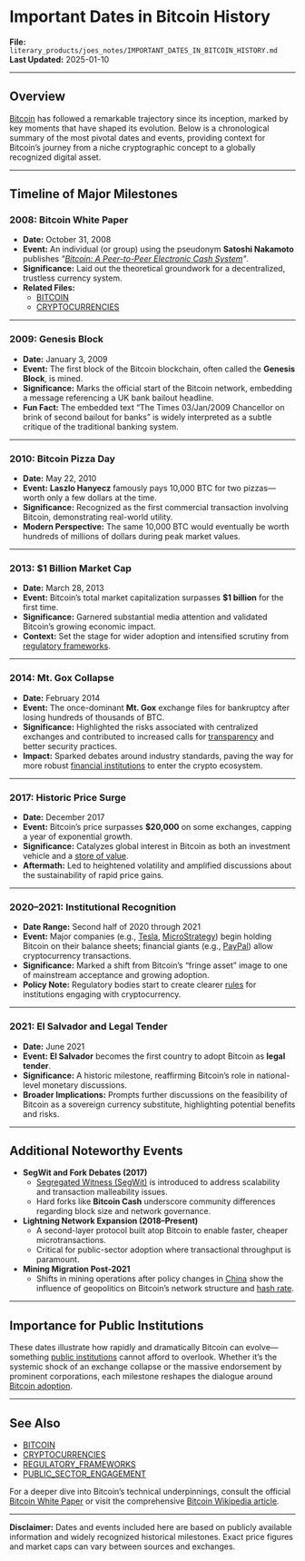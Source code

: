 # Important Dates in Bitcoin History

**File:** `literary_products/joes_notes/IMPORTANT_DATES_IN_BITCOIN_HISTORY.md`\
**Last Updated:** 2025-01-10

***

## Overview

[Bitcoin](../crypto_economics/bitcoin.md) has followed a remarkable trajectory since its inception, marked by key moments that have shaped its evolution. Below is a chronological summary of the most pivotal dates and events, providing context for Bitcoin’s journey from a niche cryptographic concept to a globally recognized digital asset.

***

## Timeline of Major Milestones

### 2008: Bitcoin White Paper

* **Date:** October 31, 2008
* **Event:** An individual (or group) using the pseudonym **Satoshi Nakamoto** publishes _"_[_Bitcoin: A Peer-to-Peer Electronic Cash System_](https://bitcoin.org/bitcoin.pdf)_"_.
* **Significance:** Laid out the theoretical groundwork for a decentralized, trustless currency system.
* **Related Files:**
  * [BITCOIN](../crypto_economics/bitcoin.md)
  * [CRYPTOCURRENCIES](../CRYPTO/CRYPTOCURRENCIES.MD)

***

### 2009: Genesis Block

* **Date:** January 3, 2009
* **Event:** The first block of the Bitcoin blockchain, often called the **Genesis Block**, is mined.
* **Significance:** Marks the official start of the Bitcoin network, embedding a message referencing a UK bank bailout headline.
* **Fun Fact:** The embedded text “The Times 03/Jan/2009 Chancellor on brink of second bailout for banks” is widely interpreted as a subtle critique of the traditional banking system.

***

### 2010: Bitcoin Pizza Day

* **Date:** May 22, 2010
* **Event:** **Laszlo Hanyecz** famously pays 10,000 BTC for two pizzas—worth only a few dollars at the time.
* **Significance:** Recognized as the first commercial transaction involving Bitcoin, demonstrating real-world utility.
* **Modern Perspective:** The same 10,000 BTC would eventually be worth hundreds of millions of dollars during peak market values.

***

### 2013: $1 Billion Market Cap

* **Date:** March 28, 2013
* **Event:** Bitcoin’s total market capitalization surpasses **$1 billion** for the first time.
* **Significance:** Garnered substantial media attention and validated Bitcoin’s growing economic impact.
* **Context:** Set the stage for wider adoption and intensified scrutiny from [regulatory frameworks](broken-reference).

***

### 2014: Mt. Gox Collapse

* **Date:** February 2014
* **Event:** The once-dominant **Mt. Gox** exchange files for bankruptcy after losing hundreds of thousands of BTC.
* **Significance:** Highlighted the risks associated with centralized exchanges and contributed to increased calls for [transparency](../BLOCKCHAIN_TRANSPARENCY.md) and better security practices.
* **Impact:** Sparked debates around industry standards, paving the way for more robust [financial institutions](../strategy/financial_institutions.md) to enter the crypto ecosystem.

***

### 2017: Historic Price Surge

* **Date:** December 2017
* **Event:** Bitcoin’s price surpasses **$20,000** on some exchanges, capping a year of exponential growth.
* **Significance:** Catalyzes global interest in Bitcoin as both an investment vehicle and a [store of value](asset_classes.md#store-of-value).
* **Aftermath:** Led to heightened volatility and amplified discussions about the sustainability of rapid price gains.

***

### 2020–2021: Institutional Recognition

* **Date Range:** Second half of 2020 through 2021
* **Event:** Major companies (e.g., [Tesla](https://en.wikipedia.org/wiki/Tesla,_Inc.), [MicroStrategy](https://en.wikipedia.org/wiki/MicroStrategy)) begin holding Bitcoin on their balance sheets; financial giants (e.g., [PayPal](https://en.wikipedia.org/wiki/PayPal)) allow cryptocurrency transactions.
* **Significance:** Marked a shift from Bitcoin’s “fringe asset” image to one of mainstream acceptance and growing adoption.
* **Policy Note:** Regulatory bodies start to create clearer [rules](../BLOCKCHAIN_REGULATIONS.md) for institutions engaging with cryptocurrency.

***

### 2021: El Salvador and Legal Tender

* **Date:** June 2021
* **Event:** **El Salvador** becomes the first country to adopt Bitcoin as **legal tender**.
* **Significance:** A historic milestone, reaffirming Bitcoin’s role in national-level monetary discussions.
* **Broader Implications:** Prompts further discussions on the feasibility of Bitcoin as a sovereign currency substitute, highlighting potential benefits and risks.

***

## Additional Noteworthy Events

* **SegWit and Fork Debates (2017)**
  * [Segregated Witness (SegWit)](https://en.wikipedia.org/wiki/SegWit) is introduced to address scalability and transaction malleability issues.
  * Hard forks like **Bitcoin Cash** underscore community differences regarding block size and network governance.
* **Lightning Network Expansion (2018–Present)**
  * A second-layer protocol built atop Bitcoin to enable faster, cheaper microtransactions.
  * Critical for public-sector adoption where transactional throughput is paramount.
* **Mining Migration Post-2021**
  * Shifts in mining operations after policy changes in [China](https://en.wikipedia.org/wiki/Cryptocurrency_in_China) show the influence of geopolitics on Bitcoin’s network structure and [hash rate](../BLOCKCHAIN_SECURITY.md#network-hash-rate).

***

## Importance for Public Institutions

These dates illustrate how rapidly and dramatically Bitcoin can evolve—something [public institutions](../PUBLIC_INSTITUTIONS.md) cannot afford to overlook. Whether it’s the systemic shock of an exchange collapse or the massive endorsement by prominent corporations, each milestone reshapes the dialogue around [Bitcoin adoption](../BITCOIN_ADOPTION.md).

***

## See Also

* [BITCOIN](../crypto_economics/bitcoin.md)
* [CRYPTOCURRENCIES](../CRYPTO/CRYPTOCURRENCIES.MD)
* [REGULATORY\_FRAMEWORKS](broken-reference)
* [PUBLIC\_SECTOR\_ENGAGEMENT](broken-reference)

For a deeper dive into Bitcoin’s technical underpinnings, consult the official [Bitcoin White Paper](https://bitcoin.org/bitcoin.pdf) or visit the comprehensive [Bitcoin Wikipedia article](https://en.wikipedia.org/wiki/Bitcoin).

***

**Disclaimer:** Dates and events included here are based on publicly available information and widely recognized historical milestones. Exact price figures and market caps can vary between sources and exchanges.
